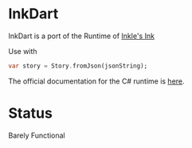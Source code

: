 # InkDart

InkDart is a port of the Runtime of [Inkle's Ink](https://github.com/inkle/ink)

Use with 

``` Dart
var story = Story.fromJson(jsonString);
```

The official documentation for the C# runtime is [here](https://github.com/inkle/ink/blob/master/Documentation/RunningYourInk.md#getting-started-with-the-runtime-api).

# Status

Barely Functional